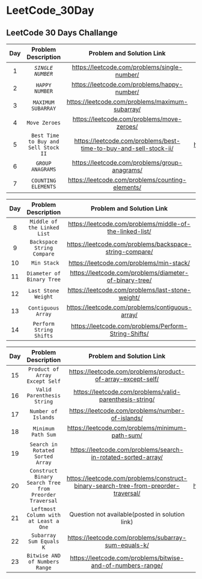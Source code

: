 
# LeetCode_30Day
## LeetCode 30 Days Challange

| Day | Problem Description | Problem and Solution Link | Git Solution Page |
| :---: | :---: | :---: | :---: |
| 1 | _`SINGLE NUMBER`_ |  https://leetcode.com/problems/single-number/ | https://github.com/rakeshbhaviripudi/LeetCode_30Day/blob/master/Week%201/singleNumber.cpp |
| 2 | `HAPPY NUMBER` | https://leetcode.com/problems/happy-number/ | https://github.com/rakeshbhaviripudi/LeetCode_30Day/blob/master/Week%201/happyNumber.cpp |
| 3 | `MAXIMUM SUBARRAY` | https://leetcode.com/problems/maximum-subarray/ | https://github.com/rakeshbhaviripudi/LeetCode_30Day/blob/master/Week%201/Maximum%20Subarray.cpp | 
| 4 | `Move Zeroes` | https://leetcode.com/problems/move-zeroes/ | https://github.com/rakeshbhaviripudi/LeetCode_30Day/blob/master/Week%201/Move%20Zeroes.cpp |
| 5 | ` Best Time to Buy and Sell Stock II` | https://leetcode.com/problems/best-time-to-buy-and-sell-stock-ii/ | https://github.com/rakeshbhaviripudi/LeetCode_30Day/blob/master/Week%201/BestTimetoBuyandSellStock.cpp |
| 6 |`GROUP ANAGRAMS`| https://leetcode.com/problems/group-anagrams/ | https://github.com/rakeshbhaviripudi/LeetCode_30Day/blob/master/Week%201/Group%20Anagrams.cpp |
| 7 |`COUNTING ELEMENTS`| https://leetcode.com/problems/counting-elements/ | https://github.com/rakeshbhaviripudi/LeetCode_30Day/blob/master/Week%201/Coutning%20Elements |


| Day | Problem Description | Problem and Solution Link | Git Solution Page |
| :---: | :---: | :---: | :---: |
| 8 |`Middle of the Linked List`| https://leetcode.com/problems/middle-of-the-linked-list/ | https://github.com/rakeshbhaviripudi/LeetCode_30Day/blob/master/Week%201/MiddleOfTheLinkedList.cpp |
| 9 | `Backspace String Compare` | https://leetcode.com/problems/backspace-string-compare/ | https://github.com/rakeshbhaviripudi/LeetCode_30Day/blob/master/Week%201/BackspaceStringCompare.cpp |
| 10 | ` Min Stack` | https://leetcode.com/problems/min-stack/ | https://github.com/rakeshbhaviripudi/LeetCode_30Day/blob/master/Week%201/MinStack.cpp |
| 11 | `Diameter of Binary Tree` | https://leetcode.com/problems/diameter-of-binary-tree/|  https://github.com/rakeshbhaviripudi/LeetCode_30Day/blob/master/Week%201/DiameterOfBinaryTree.cpp |
| 12 | `Last Stone Weight`| https://leetcode.com/problems/last-stone-weight/ | https://github.com/rakeshbhaviripudi/LeetCode_30Day/blob/master/Week%201/LastStoneWeight.cpp |
| 13 | `Contiguous Array` | https://leetcode.com/problems/contiguous-array/ | https://github.com/rakeshbhaviripudi/LeetCode_30Day/blob/master/Week%202/Contiguous%20Array.cpp |
| 14 | `Perform String Shifts` | https://leetcode.com/problems/Perform-String-Shifts/ | https://github.com/rakeshbhaviripudi/LeetCode_30Day/blob/master/Week%202/Perform%20String%20Shifts.cpp |

| Day | Problem Description | Problem and Solution Link | Git Solution Page |
| :---: | :---: | :---: | :---: |
| 15 | `Product of Array Except Self` | https://leetcode.com/problems/product-of-array-except-self/ | https://github.com/rakeshbhaviripudi/LeetCode_30Day/blob/master/week%203/Product%20of%20Array%20Except%20Self.cpp |
| 16 | `Valid Parenthesis String`| https://leetcode.com/problems/valid-parenthesis-string/ | https://github.com/rakeshbhaviripudi/LeetCode_30Day/blob/master/week%203/Valid%20Parenthesis%20String.cpp |
| 17 | `Number of Islands` | https://leetcode.com/problems/number-of-islands/ | https://github.com/rakeshbhaviripudi/LeetCode_30Day/blob/master/week%203/Number%20of%20Islands.cpp |
| 18 | `Minimum Path Sum` | https://leetcode.com/problems/minimum-path-sum/ | https://github.com/rakeshbhaviripudi/LeetCode_30Day/blob/master/week%203/Minimum%20Path%20Sum.cpp |
| 19 | `Search in Rotated Sorted Array` | https://leetcode.com/problems/search-in-rotated-sorted-array/ | https://github.com/rakeshbhaviripudi/LeetCode_30Day/blob/master/week%203/Search%20in%20Rotated%20Sorted%20Array.cpp |
| 20 | `Construct Binary Search Tree from Preorder Traversal` | https://leetcode.com/problems/construct-binary-search-tree-from-preorder-traversal/ | https://github.com/rakeshbhaviripudi/LeetCode_30Day/blob/master/week%203/Construct%20Binary%20Search%20Tree%20from%20Preorder%20Traversal.cpp |
| 21 | `Leftmost Column with at Least a One` | Question not available(posted in solution link) | https://github.com/rakeshbhaviripudi/LeetCode_30Day/blob/master/week%203/Leftmost%20Column%20with%20at%20Least%20a%20One.cpp |
| 22 | `Subarray Sum Equals K` | https://leetcode.com/problems/subarray-sum-equals-k/ | https://github.com/rakeshbhaviripudi/LeetCode_30Day/blob/master/week%204/Subarray%20Sum%20Equals%20K.cpp |
| 23 | `Bitwise AND of Numbers Range` | https://leetcode.com/problems/bitwise-and-of-numbers-range/ | https://github.com/rakeshbhaviripudi/LeetCode_30Day/blob/master/week%204/Bitwise%20AND%20of%20Numbers%20Range.cpp |

